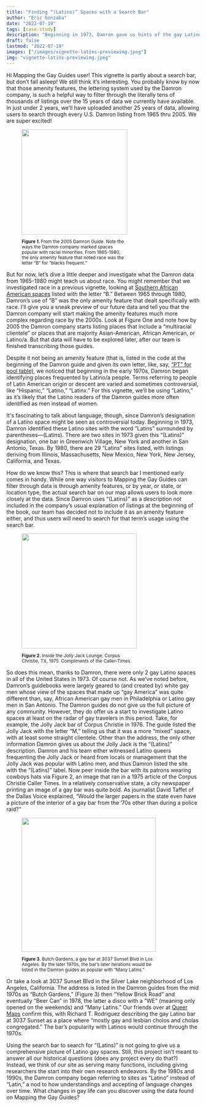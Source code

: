 ```yaml
---
title: "Finding “(Latins)” Spaces with a Search Bar"
author: "Eric Gonzaba"
date: "2022-07-19"
tags: [case-study]
description: "Beginning in 1973, Damron gave us hints of the gay Latino world, but these spaces were not given their own amenity feature. How can we look for some Latino LGBT spaces using Mapping the Gay Guides?"
draft: false
lastmod: "2022-07-19"
images: ["/images/vignette-latins-previewimg.jpeg"]
img: "vignette-latins-previewimg.jpeg"
---
```


Hi Mapping the Gay Guides user! This vignette is partly about a search bar, but don’t fall asleep! We still think it’s interesting. You probably know by now that those amenity features, the lettering system used by the Damron company, is such a helpful way to filter through the literally tens of thousands of listings over the 15 years of data we currently have available. In just under 2 years, we’ll have uploaded another 25 years of data, allowing users to search through every U.S. Damron listing from 1965 thru 2005. We are super excited!

<figure>
<img src="/images/vignette-latins-fig1.jpg" class="image-right" style="width: 275px;">
<figcaption class="caption-right alert-secondary" role="alert" style="width:275px;"><small><p><b>Figure 1. </b>From the 2005 Damron Guide. Note the ways the Damron company marked spaces popular with racial minorities. From 1965-1980, the only amenity feature that noted race was the letter “B” for “blacks frequent.”</p></small></figcaption>
</figure>

But for now, let’s dive a little deeper and investigate what the Damron data from 1965-1980 might teach us about race. You might remember that we investigated race in a previous vignette, looking at [Southern African American spaces](/articles/southern-black-spaces/) listed with the letter “B.” Between 1965 through 1980, Damron’s use of “B” was the only amenity feature that dealt specifically with race. I’ll give you a sneak preview of our future data and tell you that the Damron company will start making the amenity features much more complex regarding race by the 2000s. Look at Figure One and note how by 2005 the Damron company starts listing places that include a “multiracial clientele” or places that are majority Asian-American, African American, or Latino/a. But that data will have to be explored later, after our team is finished transcribing those guides.

Despite it not being an amenity feature (that is, listed in the code at the beginning of the Damron guide and given its own letter, like, say, [“PT” for pool table)](/articles/pt-is-for-pool-table), we noticed that beginning in the early 1970s, Damron began identifying places frequented by Latino/a people. Terms referring to people of Latin American origin or descent are varied and sometimes controversial, like “Hispanic,” “Latino,” “Latinx.” For this vignette, we’ll be using “Latino,” as it’s likely that the Latino readers of the Damron guides more often identified as men instead of women.

It's fascinating to talk about language, though, since Damron’s designation of a Latino space might be seen as controversial today. Beginning in 1973, Damron identified these Latino sites with the word “Latins” surrounded by parentheses—(Latins). There are two sites in 1973 given this “(Latins)” designation, one bar in Greenwich Village, New York and another in San Antonio, Texas. By 1980, there are 29 “Latins” sites listed, with listings deriving from Illinois, Massachusetts, New Mexico, New York, New Jersey, California, and Texas.

How do we know this? This is where that search bar I mentioned early comes in handy. While one way visitors to Mapping the Gay Guides can filter through data is through amenity features, or by year, or state, or location type, the actual search bar on our map allows users to look more closely at the data. Since Damron uses “(Latins)” as a description not included in the company’s usual explanation of listings at the beginning of the book, our team has decided not to include it as an amenity feature either, and thus users will need to search for that term’s usage using the search bar.

<figure>
<img src="/images/vignette-latins-fig2.jpg" class="image-left" style="width: 300px;">
<figcaption class="caption-left alert-secondary" role="alert" style="width:300px;"><small><p><b>Figure 2. </b>Inside the Jolly Jack Lounge, Corpus Christie, TX, 1975. Compliments of the Caller-Times.</p></small></figcaption>
</figure>

So does this mean, thanks to Damron, there were only 2 gay Latino spaces in all of the United States in 1973. Of course not. As we’ve noted before, Damron’s guidebooks were largely geared to (and created by) white gay men whose view of the spaces that made up “gay America” was quite different than, say,  African American gay men in Philadelphia or Latino gay men in San Antonio. The Damron guides do not give us the full picture of any community. However, they do offer us a start to investigate Latino spaces at least on the radar of gay travelers in this period. Take, for example, the Jolly Jack bar of Corpus Christie in 1976. The guide listed the Jolly Jack with the letter “M,” telling us that it was a more “mixed” space, with at least some straight clientele. Other than the address, the only other information Damron gives us about the Jolly Jack is the “(Latins)” description. Damron and his team either witnessed Latino queers frequenting the Jolly Jack or heard from locals or management that the Jolly Jack was popular with Latino men, and thus Damron listed the site with the “(Latins)” label. Now peer inside the bar with its patrons wearing cowboys hats via Figure 2, an image that ran in a 1975 article of the Corpus Christie Caller Times. In a relatively conservative state, a city newspaper printing an image of a gay bar was quite bold. As journalist David Taffet of the Dallas Voice explained, “Would the larger papers in the state even have a picture of the interior of a gay bar from the ’70s other than during a police raid?”

<figure>
<img src="/images/vignette-latins-fig3.jpeg" class="image-right" style="width: 350px;">
<figcaption class="caption-right alert-secondary" role="alert" style="width:350px;"><small><p><b>Figure 3. </b>Butch Gardens, a gay bar at 3037 Sunset Blvd in Los Angeles. By the later 1970s, the bar’s later iterations would be listed in the Damron guides as popular with “Many Latins.”</p></small></figcaption>
</figure>

Or take a look at 3037 Sunset Blvd in the Silver Lake neighborhood of Los Angeles, California. The address is listed in the Damron guides from the mid 1970s as “Butch Gardens,” (Figure 3) then “Yellow Brick Road” and eventually “Beer Can” in 1978, the latter a disco with a “WE” (meaning only opened on the weekends) and “Many Latins.” Our friends over at [Queer Maps](https://queermaps.org/place/butch-gardens) confirm this, with Richard T. Rodriguez describing the gay Latino bar at 3037 Sunset as a place where “mostly gay and lesbian cholos and cholas congregated.” The bar’s popularity with Latinos would continue through the 1970s.

Using the search bar to search for “(Latins)” is not going to give us a comprehensive picture of Latino gay spaces. Still, this project isn’t meant to answer all our historical questions (does any project every do that?) Instead, we think of our site as serving many functions, including giving researchers the start into their own research endeavors. By the 1980s and 1990s, the Damron company began referring to sites as “Latino” instead of “Latin,” a nod to how understandings and accepting of language changes over time. What changes in gay life can you discover using the data found on Mapping the Gay Guides?
